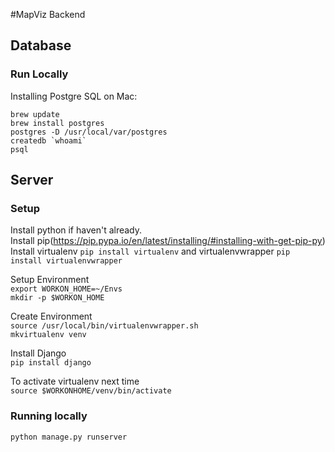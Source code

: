 #MapViz
Backend

## Database
### Run Locally
Installing Postgre SQL on Mac:
```
brew update
brew install postgres
postgres -D /usr/local/var/postgres
createdb `whoami`
psql
```

## Server
### Setup
Install python if haven't already.  
Install pip(https://pip.pypa.io/en/latest/installing/#installing-with-get-pip-py)  
Install virtualenv `pip install virtualenv` and virtualenvwrapper `pip install virtualenvwrapper`

Setup Environment  
`export WORKON_HOME=~/Envs`  
`mkdir -p $WORKON_HOME`

Create Environment  
`source /usr/local/bin/virtualenvwrapper.sh`  
`mkvirtualenv venv`

Install Django  
`pip install django`

To activate virtualenv next time   
`source $WORKONHOME/venv/bin/activate`


### Running locally  
`python manage.py runserver`
